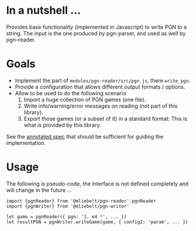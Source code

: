 # In a nutshell ...
Provides base functionality (implemented in Javascript) to write PGN to a string. The input is the one produced by pgn-parser, and used as well by pgn-reader.

# Goals

* Implement the part of `modules/pgn-reader/src/pgn.js`, there `write_pgn`.
* Provide a configuration that allows different output formats / options.
* Allow to be used to do the following scenario
  1. Import a huge collection of PGN games (one file).
  1. Write info/warning/error messages on reading (not part of this library).
  1. Export those games (or a subset of it) in a standard format: This is what is provided by this library.
  
See the [annotated spec](https://github.com/mliebelt/pgn-spec-commented/blob/main/annotated/export.md) that should be sufficient for guiding the implementation.
    
# Usage

The following is pseudo-code, the interface is not defined completely and will change in the future ...

```
import {pgnReader} from '@mliebelt/pgn-reader'.pgnReader
import {pgnWriter} from '@mliebelt/pgn-writer'

let game = pgnReader({ pgn: '1. e4 *', ... })
let resultPGN = pgnWriter.writeGame(game, { config2: 'param', ... })
```
